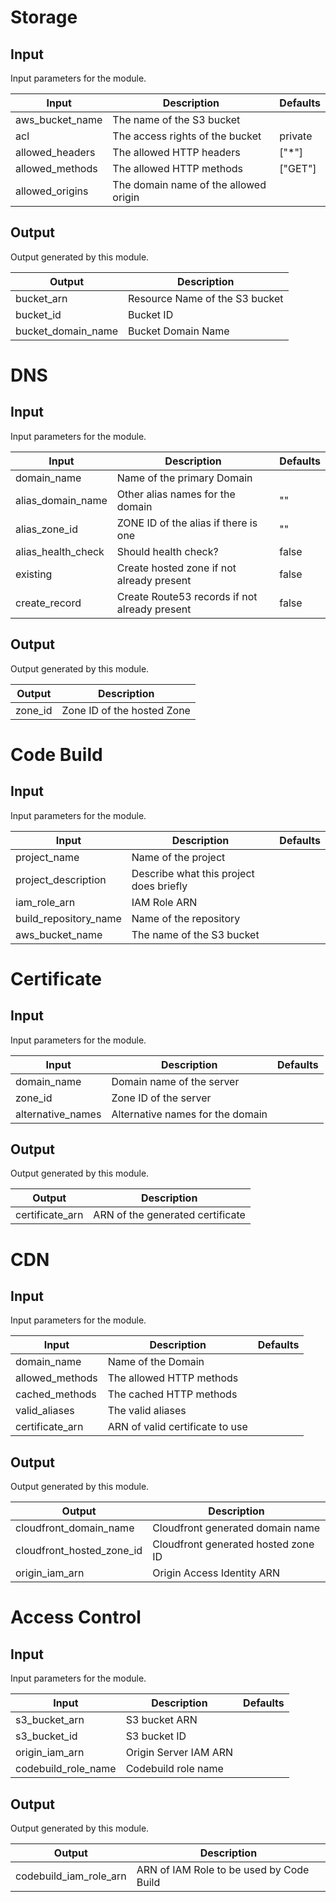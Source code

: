 Storage
=======

Input
-----
Input parameters for the module.

| Input                | Description                                   | Defaults  
| ---------------------|---------------------------------------------|---------
| aws_bucket_name      | The name of the S3 bucket                     |   
| acl                  | The access rights of the bucket               | private   
| allowed_headers      | The allowed HTTP headers                      | ["*"]     
| allowed_methods      | The allowed HTTP methods                      | ["GET"]   
| allowed_origins      | The domain name of the allowed origin         |   


Output
------
Output generated by this module.

| Output                | Description                                   
| ---------------------|---------------------------------------------
| bucket_arn           | Resource Name of the S3 bucket                
| bucket_id            | Bucket ID                                     
| bucket_domain_name   | Bucket Domain Name                            


DNS
=======

Input
-----
Input parameters for the module.

| Input                | Description                                   | Defaults  
| ---------------------|---------------------------------------------|---------
| domain_name          | Name of the primary Domain                     |   
| alias_domain_name    | Other alias names for the domain               | ""   
| alias_zone_id        | ZONE ID of the alias if there is one           | ""     
| alias_health_check   | Should health check?                           | false
| existing             | Create hosted zone if not already present      | false
| create_record        | Create Route53 records if not already present  | false   


Output
------
Output generated by this module.

| Output                | Description                                   
| ---------------------|---------------------------------------------
| zone_id              | Zone ID of the hosted Zone                


Code Build
==========

Input
-----
Input parameters for the module.

| Input                | Description                                   | Defaults  
| ---------------------|---------------------------------------------|---------
| project_name           | Name of the project                       |   
| project_description    | Describe what this project does briefly   |    
| iam_role_arn           | IAM Role ARN                              |      
| build_repository_name  | Name of the repository                    | 
| aws_bucket_name        | The name of the S3 bucket                 |
  

Certificate
===========

Input
-----
Input parameters for the module.

| Input                | Description                                   | Defaults  
| ---------------------|---------------------------------------------|---------
| domain_name          | Domain name of the server                   |   
| zone_id              | Zone ID of the server                       |   
| alternative_names    | Alternative names for the domain            |     

Output
------
Output generated by this module.

| Output                | Description                                   
| ---------------------|---------------------------------------------
| certificate_arn      | ARN of the generated certificate                


CDN
===

Input
-----
Input parameters for the module.

| Input                | Description                                   | Defaults  
| ---------------------|---------------------------------------------|---------
| domain_name          | Name of the Domain                          |   
| allowed_methods      | The allowed HTTP methods                    |    
| cached_methods       | The cached HTTP methods                     |      
| valid_aliases        | The valid aliases                           | 
| certificate_arn      | ARN of valid certificate to use             |

Output
------
Output generated by this module.

| Output                | Description                                   
| ---------------------|---------------------------------------------
| cloudfront_domain_name      | Cloudfront generated domain name                
| cloudfront_hosted_zone_id   | Cloudfront generated hosted zone ID                                     
| origin_iam_arn              | Origin Access Identity ARN   



Access Control
=============

Input
-----
Input parameters for the module.

| Input                | Description                                   | Defaults  
| ---------------------|---------------------------------------------|---------
| s3_bucket_arn        | S3 bucket ARN                               |   
| s3_bucket_id         | S3 bucket ID                                |    
| origin_iam_arn       | Origin Server IAM ARN                       |      
| codebuild_role_name  | Codebuild role name                         | 

Output
------
Output generated by this module.

| Output                | Description                                   
| ---------------------|---------------------------------------------
| codebuild_iam_role_arn | ARN of IAM Role to be used by Code Build                